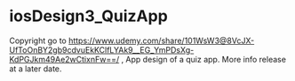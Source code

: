 # iosDesign3_QuizApp
Copyright go to https://www.udemy.com/share/101WsW3@8VcJX-UfToOnBY2gb9cdvuEkKClfLYAk9__EG_YmPDsXg-KdPGJkm49Ae2wCtixnFw==/ , App design of a quiz app. More info release at a later date.
